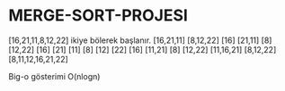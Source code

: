 # MERGE-SORT-PROJESI
[16,21,11,8,12,22] ikiye bölerek başlanır.
[16,21,11] [8,12,22]
[16] [21,11] [8] [12,22]
[16] [21] [11] [8] [12] [22]
[16] [11,21] [8] [12,22]
[11,16,21] [8,12,22]
[8,11,12,16,21,22]

Big-o gösterimi
O(nlogn)
